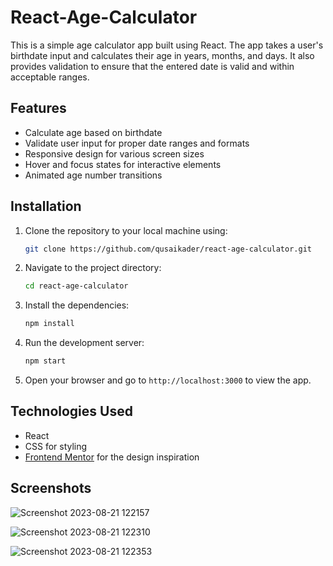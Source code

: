 # React-Age-Calculator
This is a simple age calculator app built using React. The app takes a user's birthdate input and calculates their age in years, months, and days. It also provides validation to ensure that the entered date is valid and within acceptable ranges.

## Features
- Calculate age based on birthdate
- Validate user input for proper date ranges and formats
- Responsive design for various screen sizes
- Hover and focus states for interactive elements
- Animated age number transitions

## Installation

1. Clone the repository to your local machine using:

   ```bash
   git clone https://github.com/qusaikader/react-age-calculator.git
   ```

2. Navigate to the project directory:

   ```bash
   cd react-age-calculator
   ```

3. Install the dependencies:

   ```bash
   npm install
   ```

4. Run the development server:

   ```bash
   npm start
   ```

5. Open your browser and go to `http://localhost:3000` to view the app.

## Technologies Used
- React
- CSS for styling
- [Frontend Mentor](https://www.frontendmentor.io/) for the design inspiration

## Screenshots

![Screenshot 2023-08-21 122157](https://github.com/qusaikader/React-Age-Calculator/assets/81691102/86cc2bbf-f4b5-4863-a1f4-2eb90855fa26)

![Screenshot 2023-08-21 122310](https://github.com/qusaikader/React-Age-Calculator/assets/81691102/5fd33fc0-0a2a-4b86-893b-2fe509a4297a)

![Screenshot 2023-08-21 122353](https://github.com/qusaikader/React-Age-Calculator/assets/81691102/c5e7f28b-f83a-4a02-83fe-bf8f1a01305d)
